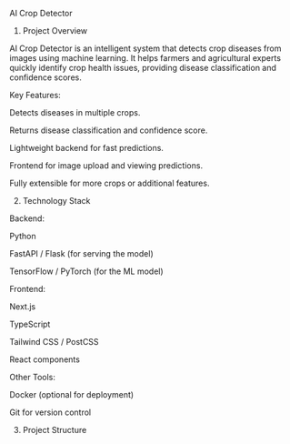 AI Crop Detector
1. Project Overview

AI Crop Detector is an intelligent system that detects crop diseases from images using machine learning. It helps farmers and agricultural experts quickly identify crop health issues, providing disease classification and confidence scores.

Key Features:

Detects diseases in multiple crops.

Returns disease classification and confidence score.

Lightweight backend for fast predictions.

Frontend for image upload and viewing predictions.

Fully extensible for more crops or additional features.

2. Technology Stack

Backend:

Python

FastAPI / Flask (for serving the model)

TensorFlow / PyTorch (for the ML model)

Frontend:

Next.js

TypeScript

Tailwind CSS / PostCSS

React components

Other Tools:

Docker (optional for deployment)

Git for version control

3. Project Structure

